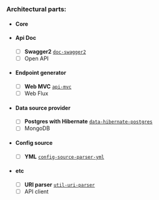 ### Architectural parts:
- #### Core
- #### Api Doc
    * [ ] **Swagger2** [`doc-swagger2`]()
    * [ ] Open API
- #### Endpoint generator
    * [ ] **Web MVC** [`api-mvc`]()
    * [ ] Web Flux
- #### Data source provider
    * [ ] **Postgres with Hibernate** [`data-hibernate-postgres`]()
    * [ ] MongoDB
- #### Config source
    * [ ] **YML** [`config-source-parser-yml`]()
- #### etc
    * [ ] **URI parser** [`util-uri-parser`](util-uri-parser/README.md)
    * [ ] API client
